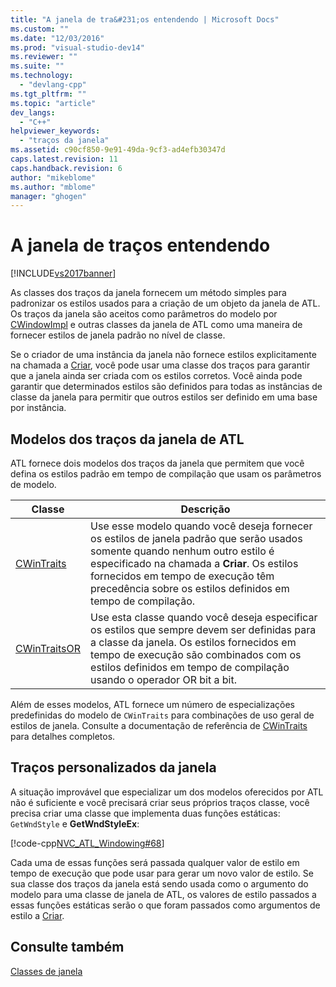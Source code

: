 ```yaml
---
title: "A janela de tra&#231;os entendendo | Microsoft Docs"
ms.custom: ""
ms.date: "12/03/2016"
ms.prod: "visual-studio-dev14"
ms.reviewer: ""
ms.suite: ""
ms.technology: 
  - "devlang-cpp"
ms.tgt_pltfrm: ""
ms.topic: "article"
dev_langs: 
  - "C++"
helpviewer_keywords: 
  - "traços da janela"
ms.assetid: c90cf850-9e91-49da-9cf3-ad4efb30347d
caps.latest.revision: 11
caps.handback.revision: 6
author: "mikeblome"
ms.author: "mblome"
manager: "ghogen"
---
```

# A janela de tra&#231;os entendendo
[!INCLUDE[vs2017banner](../assembler/inline/includes/vs2017banner.md)]

As classes dos traços da janela fornecem um método simples para padronizar os estilos usados para a criação de um objeto da janela de ATL.  Os traços da janela são aceitos como parâmetros do modelo por [CWindowImpl](../Topic/CWindowImpl%20Class.md) e outras classes da janela de ATL como uma maneira de fornecer estilos de janela padrão no nível de classe.  
  
 Se o criador de uma instância da janela não fornece estilos explicitamente na chamada a [Criar](../Topic/CWindowImpl::Create.md), você pode usar uma classe dos traços para garantir que a janela ainda ser criada com os estilos corretos.  Você ainda pode garantir que determinados estilos são definidos para todas as instâncias de classe da janela para permitir que outros estilos ser definido em uma base por instância.  
  
## Modelos dos traços da janela de ATL  
 ATL fornece dois modelos dos traços da janela que permitem que você defina os estilos padrão em tempo de compilação que usam os parâmetros de modelo.  
  
|Classe|Descrição|  
|------------|---------------|  
|[CWinTraits](../atl/reference/cwintraits-class.md)|Use esse modelo quando você deseja fornecer os estilos de janela padrão que serão usados somente quando nenhum outro estilo é especificado na chamada a **Criar**.  Os estilos fornecidos em tempo de execução têm precedência sobre os estilos definidos em tempo de compilação.|  
|[CWinTraitsOR](../atl/reference/cwintraitsor-class.md)|Use esta classe quando você deseja especificar os estilos que sempre devem ser definidas para a classe da janela.  Os estilos fornecidos em tempo de execução são combinados com os estilos definidos em tempo de compilação usando o operador OR bit a bit.|  
  
 Além de esses modelos, ATL fornece um número de especializações predefinidas do modelo de `CWinTraits` para combinações de uso geral de estilos de janela.  Consulte a documentação de referência de [CWinTraits](../atl/reference/cwintraits-class.md) para detalhes completos.  
  
## Traços personalizados da janela  
 A situação improvável que especializar um dos modelos oferecidos por ATL não é suficiente e você precisará criar seus próprios traços classe, você precisa criar uma classe que implementa duas funções estáticas: `GetWndStyle` e **GetWndStyleEx**:  
  
 [!code-cpp[NVC_ATL_Windowing#68](../atl/codesnippet/CPP/understanding-window-traits_1.h)]  
  
 Cada uma de essas funções será passada qualquer valor de estilo em tempo de execução que pode usar para gerar um novo valor de estilo.  Se sua classe dos traços da janela está sendo usada como o argumento do modelo para uma classe de janela de ATL, os valores de estilo passados a essas funções estáticas serão o que foram passados como argumentos de estilo a [Criar](../Topic/CWindowImpl::Create.md).  
  
## Consulte também  
 [Classes de janela](../Topic/ATL%20Window%20Classes.md)